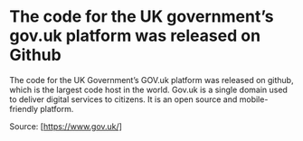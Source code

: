 # The code for the UK government’s gov.uk platform was released on Github

The code for the UK Government’s GOV.uk platform was released on github, which is the largest code host in the world. Gov.uk is a single domain used to deliver digital services to citizens. It is an open source and mobile-friendly platform.

Source: [https://www.gov.uk/]
